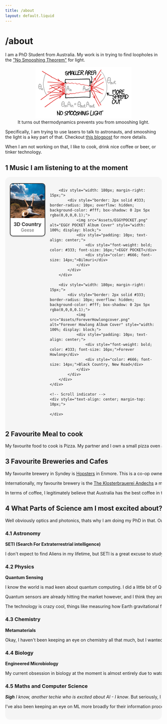 ```yaml
---
title: /about
layout: default.liquid
---
```


# /about

I am a PhD Student from Australia. My work is in trying to find loopholes in the ["No Smooshing Theorem"](https://what-if.xkcd.com/145/) for light. 

<figure style="text-align: center;">
    <img src="Assets/XKCD_no_smooshing.png" alt="Illustration of the 'No Smooshing Theorem' for light, showing how light cannot be compressed or focused beyond certain physical limits." />
    <figcaption>It turns out thermodynamics prevents you from smooshing light.</figcaption>
</figure>

Specifically, I am trying to use lasers to talk to astronauts, and smooshing the light is a key part of that. Checkout [this blogpost](/blogs/phdAt5Levels.md) for more details.

When I am not working on that, I like to cook, drink nice coffee or beer, or tinker technology. 

## 1 Music I am listening to at the moment

<div style="width: 100%; overflow-x: auto; white-space: nowrap; padding: 20px 0; background-color: #f5f5f5; border-radius: 15px;">
    <div style="display: inline-flex; padding: 0 15px;">
        <div style="width: 180px; margin-right: 15px;">
            <div style="border: 2px solid #333; border-radius: 10px; overflow: hidden; background-color: #fff; box-shadow: 0 2px 5px rgba(0,0,0,0.1);">
                <img src="Assets/3DCountry.png" alt="3D Country Album Cover" style="width: 100%; display: block;">
                <div style="padding: 10px; text-align: center;">
                    <div style="font-weight: bold; color: #333; font-size: 16px;">3D Country</div>
                    <div style="color: #666; font-size: 14px;">Geese</div>
                </div>
            </div>
        </div>
        
        <div style="width: 180px; margin-right: 15px;">
            <div style="border: 2px solid #333; border-radius: 10px; overflow: hidden; background-color: #fff; box-shadow: 0 2px 5px rgba(0,0,0,0.1);">
                <img src="Assets/EGGYPOCKET.png" alt="EGGY POCKET Album Cover" style="width: 100%; display: block;">
                <div style="padding: 10px; text-align: center;">
                    <div style="font-weight: bold; color: #333; font-size: 16px;">EGGY POCKET</div>
                    <div style="color: #666; font-size: 14px;">Bilmuri</div>
                </div>
            </div>
        </div>
        
        <div style="width: 180px; margin-right: 15px;">
            <div style="border: 2px solid #333; border-radius: 10px; overflow: hidden; background-color: #fff; box-shadow: 0 2px 5px rgba(0,0,0,0.1);">
                <img src="Assets/ForeverHowlongcover.png" alt="Forever Howlong Album Cover" style="width: 100%; display: block;">
                <div style="padding: 10px; text-align: center;">
                    <div style="font-weight: bold; color: #333; font-size: 16px;">Forever Howlong</div>
                    <div style="color: #666; font-size: 14px;">Black Country, New Road</div>
                </div>
            </div>
        </div>
    </div>
    
    <!-- Scroll indicator -->
    <div style="text-align: center; margin-top: 10px;">

    </div>
</div>

## 2 Favourite Meal to cook

My favourite food to cook is Pizza. My partner and I own a small pizza oven and it is good fun.

## 3 Favourite Breweries and Cafes

My favourite brewery in Syndey is [Hopsters](https://hopsters.coop/) in Enmore. This is a co-op owned brewery, and I am one of the owners. My other favourite, which is not obviously compromised by personal relationship is [Wildflower](https://wildflowerbeer.com/) brewing. They do a whole bunch of wild ferment sours.

Internationally, my favourite brewery is the [The Klosterbrauerei Andechs](https://en.wikipedia.org/wiki/Klosterbrauerei_Andechs) a monestary just outside munich and on top of a mountain which also brews beer, or [Monkish](https://www.monkishbrewing.com/) a european style brewery in LA.

In terms of coffee, I legitimately believe that Australia has the best coffee in the world, so I don’t have any memorable experiances internationally despite looking. Even when I travelled, people used to tell me when a cafe was owned by an Australian as a mark of quality.

## 4 What Parts of Science am I most excited about?

Well obviously optics and photonics, thats why I am doing my PhD in that. Outside of that, here are the bits I am keeping my eye on:

### 4.1 Astronomy
**SETI (Search For Extraterrestrial intelligence)**

I don't expect to find Aliens in my lifetime, but SETI is a great excuse to study the very edges of what is epistimalogically possible. The current state of research incorporates epistamology, communication theory, quantum information theory, and high precision photonics. [Here is a blogpost](/blogs/Aliens.html) about a paper I really enjoyed recenetly, and [here](https://arxiv.org/abs/2407.07097) is a link to another paper I enjoyed but didn't get round to translating to a general audience

### 4.2 Physics
**Quantum Sensing**

I know the world is mad keen about quantum computing. I did a little bit of Quantum Computing research during my undergrad, which has left me a little veiled and skeptical about the whole field. Maybe it'll work, or maybe it's just the next nuclear fusion (Just 5 more years guys). 

Quantum sensors are already hitting the market however, and I think they are really cool. They occupy an interesting area, because in many cases, the physics has lying around for a while, but we have only just gotten our Computer Science and Computer hardware to the degree that we can actually use them.

The technology is crazy cool, things like measuring how Earth gravitational field is distorted by mountains to determine the density of that mountain, to figure out what it is made out of. 

### 4.3 Chemistry
**Metamaterials**

Okay, I haven't been keeping an eye on chemistry all that much, but I wanted to list it ofr inclusion. Does Meta-materials count as chemistry or physics,  go argue about it on my guest book. Nonetheless, keeping up with some of the crazy materials humanity is figuring out how to build is really exciting. 

### 4.4 Biology
**Engineered Microbiology**

My current obsession in biology at the moment is almost entirely due to watching the crazy work done by [Thought Emporium](https://www.youtube.com/@thethoughtemporium). Learning about the current state of direct gene editing for protein synthesis is really exciting. I get excited about the possibility to produce massive complex structures biologically, for human application. 

### 4.5 Maths and Computer Science
***Sigh***  *I know, another techie who is excited about AI - I know*. But seriously, I have been tracking the progress of LLMs closely and have been very excited by the progress. - no I don't think they are going to replace everyone like the marketers think - but I also don't think the stochastic parrots are completely useless. 

I've also been keeping an eye on ML more broadly for their information processing abilities in general. My PhD relies on some simple ML applications, and it feels like more than half the PhD student's I know in physics have ML somewhere in their work. It's quite remarkable how easily it has become just another tool in the toolbox for us.

